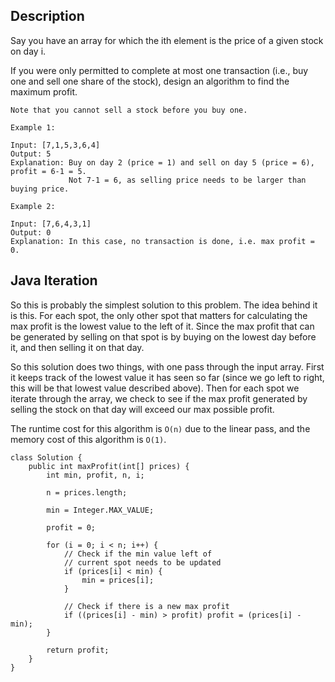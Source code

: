 ## Description

Say you have an array for which the ith element is the price of a given stock on day i.

If you were only permitted to complete at most one transaction (i.e., buy one and sell one share of the stock), design an algorithm to find the maximum profit.

```
Note that you cannot sell a stock before you buy one.

Example 1:

Input: [7,1,5,3,6,4]
Output: 5
Explanation: Buy on day 2 (price = 1) and sell on day 5 (price = 6), profit = 6-1 = 5.
             Not 7-1 = 6, as selling price needs to be larger than buying price.

Example 2:

Input: [7,6,4,3,1]
Output: 0
Explanation: In this case, no transaction is done, i.e. max profit = 0.
```

## Java Iteration

So this is probably the simplest solution to this problem. The idea behind it is this. For each spot, the only other spot that matters for calculating the max profit is the lowest value to the left of it. Since the max profit that can be generated by selling on that spot is by buying on the lowest day before it, and then selling it on that day.

So this solution does two things, with one pass through the input array. First it keeps track of the lowest value it has seen so far (since we go left to right, this will be that lowest value described above). Then for each spot we iterate through the array, we check to see if the max profit generated by selling the stock on that day will exceed our max possible profit.

The runtime cost for this algorithm is `O(n)` due to the linear pass, and the memory cost of this algorithm is `O(1)`.

```
class Solution {
    public int maxProfit(int[] prices) {
        int min, profit, n, i;
        
        n = prices.length;
        
        min = Integer.MAX_VALUE;
        
        profit = 0;
        
        for (i = 0; i < n; i++) {
            // Check if the min value left of
            // current spot needs to be updated
            if (prices[i] < min) {
                min = prices[i];
            }
            
            // Check if there is a new max profit
            if ((prices[i] - min) > profit) profit = (prices[i] - min);
        }
        
        return profit;
    }
}
```

